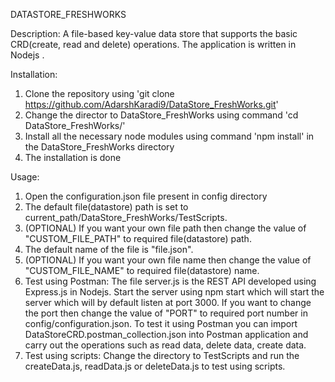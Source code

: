 DATASTORE_FRESHWORKS

Description: 
A file-based key-value data store that supports the basic CRD(create, read and delete) operations. The application is written in Nodejs .

Installation:
1. Clone the repository using 'git clone https://github.com/AdarshKaradi9/DataStore_FreshWorks.git'
2. Change the director to DataStore_FreshWorks using command 'cd DataStore_FreshWorks/'
3. Install all the necessary node modules using command 'npm install' in the DataStore_FreshWorks directory
4. The installation is done

Usage:
1. Open the configuration.json file present in config directory
2. The default file(datastore) path is set to current_path/DataStore_FreshWorks/TestScripts. 
3. (OPTIONAL) If you want your own file path then change the value of "CUSTOM_FILE_PATH" to required file(datastore) path.
4. The default name of the file is "file.json".
5. (OPTIONAL) If you want your own file name then change the value of "CUSTOM_FILE_NAME" to required file(datastore) name.
6. Test using Postman: The  file server.js is the REST API developed using Express.js in Nodejs. Start the server using npm start which will start the server which will by default listen at port 3000. If you want to change the port then change the value of "PORT" to required port number in config/configuration.json. To test it using Postman you can import DataStoreCRD.postman_collection.json into Postman application and carry out the operations such as read data, delete data, create data.
7. Test using scripts: Change the directory to TestScripts and run the createData.js, readData.js or deleteData.js to test using scripts.


